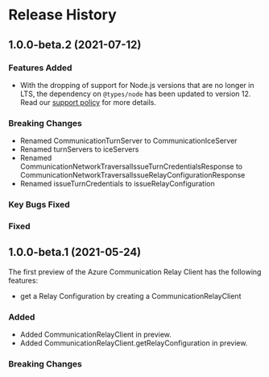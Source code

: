 # Release History

## 1.0.0-beta.2 (2021-07-12)

### Features Added
- With the dropping of support for Node.js versions that are no longer in LTS, the dependency on `@types/node` has been updated to version 12. Read our [support policy](https://github.com/Azure/azure-sdk-for-js/blob/main/SUPPORT.md) for more details.

### Breaking Changes
- Renamed CommunicationTurnServer to CommunicationIceServer
- Renamed turnServers to iceServers
- Renamed CommunicationNetworkTraversalIssueTurnCredentialsResponse to CommunicationNetworkTraversalIssueRelayConfigurationResponse
- Renamed issueTurnCredentials to issueRelayConfiguration

### Key Bugs Fixed

### Fixed

## 1.0.0-beta.1 (2021-05-24)

The first preview of the Azure Communication Relay Client has the following features:

- get a Relay Configuration by creating a CommunicationRelayClient


### Added

- Added CommunicationRelayClient in preview.
- Added CommunicationRelayClient.getRelayConfiguration in preview.

### Breaking Changes
